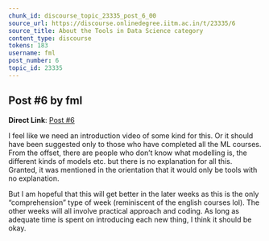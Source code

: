 ```yaml
---
chunk_id: discourse_topic_23335_post_6_00
source_url: https://discourse.onlinedegree.iitm.ac.in/t/23335/6
source_title: About the Tools in Data Science category
content_type: discourse
tokens: 183
username: fml
post_number: 6
topic_id: 23335
---
```


## Post #6 by fml

**Direct Link**: [Post #6](https://discourse.onlinedegree.iitm.ac.in/t/23335/6)

I feel like we need an introduction video of some kind for this. Or it should have been suggested only to those who have completed all the ML courses. From the offset, there are people who don’t know what modelling is, the different kinds of models etc. but there is no explanation for all this. Granted, it was mentioned in the orientation that it would only be tools with no explanation.

But I am hopeful that this will get better in the later weeks as this is the only “comprehension” type of week (reminiscent of the english courses lol). The other weeks will all involve practical approach and coding. As long as adequate time is spent on introducing each new thing, I think it should be okay.
